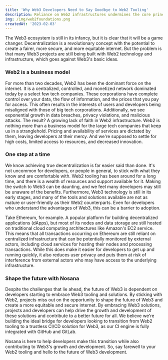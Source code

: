 ```yaml
---
title: 'Why Web3 Developers Need to Say Goodbye to Web2 Tooling'
description: Reliance on Web2 infrastructures undermines the core principles of Web3
img: /img/web2foundations.png
createdAt: '2023-02-03'
---
```

The Web3 ecosystem is still in its infancy, but it is clear that it will be a game changer. Decentralization is a revolutionary concept with the potential to create a fairer, more secure, and more equitable internet. But the problem is that many Web3 projects are still being built with Web2 technology and infrastructure, which goes against Web3's basic ideas.

### Web2 is a business model
For more than two decades, Web2 has been the dominant force on the internet. It is a centralized, controlled, and monetized network dominated today by a select few tech companies. These corporations have complete control over your data, the flow of information, and the prices that you pay for access. This often results in the interests of users and developers being misaligned with those of big tech corporations. Additionally, we see exponential growth in data breaches, privacy violations, and malicious attacks. The result? A growing lack of faith in Web2 infrastructure. Web2 is nothing more than a business model for the large tech companies that keep us in a stranglehold. Pricing and availability of services are dictated by them, leaving developers at their mercy. And we're supposed to settle for high costs, limited access to resources, and decreased innovation.

### One step at a time
We know achieving true decentralization is far easier said than done. It's not uncommon for developers, or people in general, to stick with what they know and are comfortable with. Web2 tooling has been around for a long time, and there is a wealth of resources and support available for it. Making the switch to Web3 can be daunting, and we feel many developers may still be unaware of the benefits. Furthermore, Web3 technology is still in its early stages, and many of the tools and solutions available are not as mature or user-friendly as their Web2 counterparts. Even for developers who understand the advantages of Web3, this can be a barrier to adoption.

Take Ethereum, for example. A popular platform for building decentralized applications (dApps), but most of its nodes and data storage are still hosted on traditional cloud computing architectures like Amazon's EC2 service. This means that all transactions occurring on Ethereum are still reliant on centralized infrastructure that can be potentially monitored by external actors, including cloud services for hosting their nodes and processing transactions. While this does make it easier for developers to get up and running quickly, it also reduces user privacy and puts them at risk of interference from external actors who may have access to the underlying infrastructure.

### Shape the future with Nosana
Despite the challenges that lie ahead, the future of Web3 is dependent on developers starting to embrace Web3 tooling and solutions. By sticking with Web2, projects miss out on the opportunity to shape the future of Web3 and create a more equitable and secure internet. By embracing Web3 solutions, projects and developers can help drive the growth and development of these solutions and contribute to a better future for all. We believe we're building the ideal bridge for developers looking to transition from Web2 tooling to a trustless CI/CD solution for Web3, as our CI engine is fully integrated with GitHub and GitLab.

Nosana is here to help developers make this transition while also contributing to Web3's growth and development. So, say farewell to your Web2 tooling and hello to the future of Web3 development.

